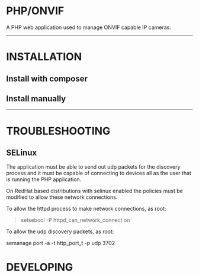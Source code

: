 # PHP/ONVIF

A PHP web application used to manage ONVIF capable IP cameras.








---------------------------------


# INSTALLATION


## Install with composer



## Install manually

---------------------------------


# TROUBLESHOOTING

## SELinux

The application must be able to send out udp packets for the discovery
process and it must be capable of connecting to devices all as the
user that is running the PHP application.

On RedHat based distributions with selinux enabled the policies must
be modified to allow these network connections.

To allow the httpd process to make network connections, as root:

> setsebool -P httpd_can_network_connect on

To allow the udp discovery packets, as root:

semanage port -a -t http_port_t -p udp 3702



# DEVELOPING


